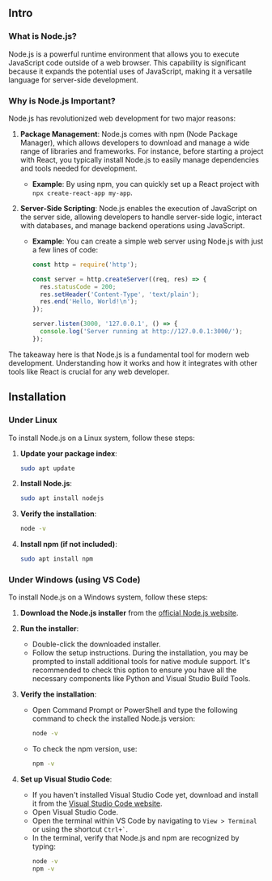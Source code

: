 ## Intro

### What is Node.js?

Node.js is a powerful runtime environment that allows you to execute JavaScript code outside of a web browser. This capability is significant because it expands the potential uses of JavaScript, making it a versatile language for server-side development.

### Why is Node.js Important?

Node.js has revolutionized web development for two major reasons:

1. **Package Management**: Node.js comes with npm (Node Package Manager), which allows developers to download and manage a wide range of libraries and frameworks. For instance, before starting a project with React, you typically install Node.js to easily manage dependencies and tools needed for development.
   
   - **Example**: By using npm, you can quickly set up a React project with `npx create-react-app my-app`.

2. **Server-Side Scripting**: Node.js enables the execution of JavaScript on the server side, allowing developers to handle server-side logic, interact with databases, and manage backend operations using JavaScript.

   - **Example**: You can create a simple web server using Node.js with just a few lines of code:
     ```javascript
     const http = require('http');

     const server = http.createServer((req, res) => {
       res.statusCode = 200;
       res.setHeader('Content-Type', 'text/plain');
       res.end('Hello, World!\n');
     });

     server.listen(3000, '127.0.0.1', () => {
       console.log('Server running at http://127.0.0.1:3000/');
     });
     ```

The takeaway here is that Node.js is a fundamental tool for modern web development. Understanding how it works and how it integrates with other tools like React is crucial for any web developer.

## Installation

### Under Linux

To install Node.js on a Linux system, follow these steps:

1. **Update your package index**:
   ```sh
   sudo apt update
   ```
   
2. **Install Node.js**:
    ```sh
    sudo apt install nodejs
    ```

3. **Verify the installation**:
    ```sh
    node -v
    ```
    
4. **Install npm (if not included)**:
    ```sh
    sudo apt install npm
    ```

### Under Windows (using VS Code)

To install Node.js on a Windows system, follow these steps:

1. **Download the Node.js installer** from the [official Node.js website](https://nodejs.org/).

2. **Run the installer**:
   - Double-click the downloaded installer.
   - Follow the setup instructions. During the installation, you may be prompted to install additional tools for native module support. It's recommended to check this option to ensure you have all the necessary components like Python and Visual Studio Build Tools.

3. **Verify the installation**:
   - Open Command Prompt or PowerShell and type the following command to check the installed Node.js version:
     ```sh
     node -v
     ```
   - To check the npm version, use:
     ```sh
     npm -v
     ```

4. **Set up Visual Studio Code**:
   - If you haven't installed Visual Studio Code yet, download and install it from the [Visual Studio Code website](https://code.visualstudio.com/).
   - Open Visual Studio Code.
   - Open the terminal within VS Code by navigating to `View > Terminal` or using the shortcut `` Ctrl+` ``.
   - In the terminal, verify that Node.js and npm are recognized by typing:
     ```sh
     node -v
     npm -v
     ```
